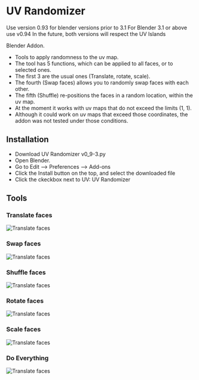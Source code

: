 # UV Randomizer

Use version 0.93 for blender versions prior to 3.1
For Blender 3.1 or above use v0.94
In the future, both versions will respect the UV Islands

Blender Addon.
* Tools to apply randomness to the uv map.
* The tool has 5 functions, which can be applied to all faces, or to selected ones.
* The first 3 are the usual ones (Translate, rotate, scale).
* The fourth (Swap faces) allows you to randomly swap faces with each other.
* The fifth (Shuffle) re-positions the faces in a random location, within the uv map.
* At the moment it works with uv maps that do not exceed the limits (1, 1).
* Although it could work on uv maps that exceed those coordinates, the addon was not tested under those conditions.

## Installation
* Download UV Randomizer v0_9-3.py
* Open Blender.
* Go to Edit --> Preferences --> Add-ons
* Click the Install button on the top, and select the downloaded file
* Click the ckeckbox next to UV: UV Randomizer

## Tools

### Translate faces
![Translate faces](https://github.com/gonzalo-lb/blender-uvrandomizer/blob/main/Images/Translate.gif)

### Swap faces
![Translate faces](https://github.com/gonzalo-lb/blender-uvrandomizer/blob/main/Images/Swap%20faces.gif)

### Shuffle faces
![Translate faces](https://github.com/gonzalo-lb/blender-uvrandomizer/blob/main/Images/Shuffle%20selected%20faces.gif)

### Rotate faces
![Translate faces](https://github.com/gonzalo-lb/blender-uvrandomizer/blob/main/Images/Rotate.gif)

### Scale faces
![Translate faces](https://github.com/gonzalo-lb/blender-uvrandomizer/blob/main/Images/Scale.gif)

### Do Everything
![Translate faces](https://github.com/gonzalo-lb/blender-uvrandomizer/blob/main/Images/Everything.gif)
